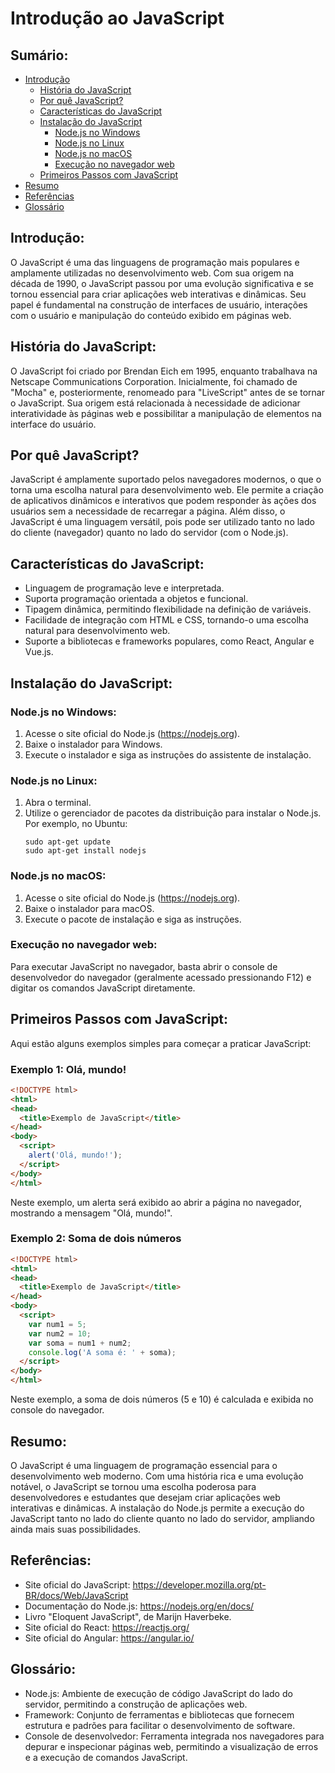 # Introdução ao JavaScript

## Sumário:
- [Introdução](#introdução)
  - [História do JavaScript](#história-do-javascript)
  - [Por quê JavaScript?](#por-quê-javascript)
  - [Características do JavaScript](#características-do-javascript)
  - [Instalação do JavaScript](#instalação-do-javascript)
    - [Node.js no Windows](#nodejs-no-windows)
    - [Node.js no Linux](#nodejs-no-linux)
    - [Node.js no macOS](#nodejs-no-macos)
    - [Execução no navegador web](#execução-no-navegador-web)
  - [Primeiros Passos com JavaScript](#primeiros-passos-com-javascript)
- [Resumo](#resumo)
- [Referências](#referências)
- [Glossário](#glossário)

## Introdução:
O JavaScript é uma das linguagens de programação mais populares e amplamente utilizadas no desenvolvimento web. Com sua origem na década de 1990, o JavaScript passou por uma evolução significativa e se tornou essencial para criar aplicações web interativas e dinâmicas. Seu papel é fundamental na construção de interfaces de usuário, interações com o usuário e manipulação do conteúdo exibido em páginas web.

## História do JavaScript:
O JavaScript foi criado por Brendan Eich em 1995, enquanto trabalhava na Netscape Communications Corporation. Inicialmente, foi chamado de "Mocha" e, posteriormente, renomeado para "LiveScript" antes de se tornar o JavaScript. Sua origem está relacionada à necessidade de adicionar interatividade às páginas web e possibilitar a manipulação de elementos na interface do usuário.

## Por quê JavaScript?
JavaScript é amplamente suportado pelos navegadores modernos, o que o torna uma escolha natural para desenvolvimento web. Ele permite a criação de aplicativos dinâmicos e interativos que podem responder às ações dos usuários sem a necessidade de recarregar a página. Além disso, o JavaScript é uma linguagem versátil, pois pode ser utilizado tanto no lado do cliente (navegador) quanto no lado do servidor (com o Node.js).

## Características do JavaScript:
- Linguagem de programação leve e interpretada.
- Suporta programação orientada a objetos e funcional.
- Tipagem dinâmica, permitindo flexibilidade na definição de variáveis.
- Facilidade de integração com HTML e CSS, tornando-o uma escolha natural para desenvolvimento web.
- Suporte a bibliotecas e frameworks populares, como React, Angular e Vue.js.

## Instalação do JavaScript:
### Node.js no Windows:
1. Acesse o site oficial do Node.js (https://nodejs.org).
2. Baixe o instalador para Windows.
3. Execute o instalador e siga as instruções do assistente de instalação.

### Node.js no Linux:
1. Abra o terminal.
2. Utilize o gerenciador de pacotes da distribuição para instalar o Node.js. Por exemplo, no Ubuntu:
   ```
   sudo apt-get update
   sudo apt-get install nodejs
   ```

### Node.js no macOS:
1. Acesse o site oficial do Node.js (https://nodejs.org).
2. Baixe o instalador para macOS.
3. Execute o pacote de instalação e siga as instruções.

### Execução no navegador web:
Para executar JavaScript no navegador, basta abrir o console de desenvolvedor do navegador (geralmente acessado pressionando F12) e digitar os comandos JavaScript diretamente.

## Primeiros Passos com JavaScript:
Aqui estão alguns exemplos simples para começar a praticar JavaScript:

### Exemplo 1: Olá, mundo!
```html
<!DOCTYPE html>
<html>
<head>
  <title>Exemplo de JavaScript</title>
</head>
<body>
  <script>
    alert('Olá, mundo!');
  </script>
</body>
</html>
```
Neste exemplo, um alerta será exibido ao abrir a página no navegador, mostrando a mensagem "Olá, mundo!".

### Exemplo 2: Soma de dois números
```html
<!DOCTYPE html>
<html>
<head>
  <title>Exemplo de JavaScript</title>
</head>
<body>
  <script>
    var num1 = 5;
    var num2 = 10;
    var soma = num1 + num2;
    console.log('A soma é: ' + soma);
  </script>
</body>
</html>
```
Neste exemplo, a soma de dois números (5 e 10) é calculada e exibida no console do navegador.

## Resumo:
O JavaScript é uma linguagem de programação essencial para o desenvolvimento web moderno. Com uma história rica e uma evolução notável, o JavaScript se tornou uma escolha poderosa para desenvolvedores e estudantes que desejam criar aplicações web interativas e dinâmicas. A instalação do Node.js permite a execução do JavaScript tanto no lado do cliente quanto no lado do servidor, ampliando ainda mais suas possibilidades.

## Referências:
- Site oficial do JavaScript: https://developer.mozilla.org/pt-BR/docs/Web/JavaScript
- Documentação do Node.js: https://nodejs.org/en/docs/
- Livro "Eloquent JavaScript", de Marijn Haverbeke.
- Site oficial do React: https://reactjs.org/
- Site oficial do Angular: https://angular.io/

## Glossário:
- Node.js: Ambiente de execução de código JavaScript do lado do servidor, permitindo a construção de aplicações web.
- Framework: Conjunto de ferramentas e bibliotecas que fornecem estrutura e padrões para facilitar o desenvolvimento de software.
- Console de desenvolvedor: Ferramenta integrada nos navegadores para depurar e inspecionar páginas web, permitindo a visualização de erros e a execução de comandos JavaScript.